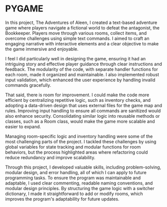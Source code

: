 # PYGAME
  In this project, The Adventures of Aleen, I created a text-based adventure game where players navigate a fictional world to defeat the antagonist, the Bookkeeper. Players move through various rooms, collect items, and overcome challenges using simple text commands. I aimed to craft an engaging narrative with interactive elements and a clear objective to make the game immersive and enjoyable.

  I feel I did particularly well in designing the game, ensuring it had an intriguing story and effective player guidance through clear instructions and feedback. The modularity of the code, with separate handler functions for each room, made it organized and maintainable. I also implemented robust input validation, which enhanced the user experience by handling invalid commands gracefully.

  That said, there is room for improvement. I could make the code more efficient by centralizing repetitive logic, such as inventory checks, and adopting a data-driven design that uses external files for the game map and rules. Improving input handling to ensure all commands are sanitized would also enhance security. Consolidating similar logic into reusable methods or classes, such as a Room class, would make the game more scalable and easier to expand.

  Managing room-specific logic and inventory handling were some of the most challenging parts of the project. I tackled these challenges by using global variables for state tracking and modular functions for room behaviors, but the process highlighted areas where refactoring could reduce redundancy and improve scalability.

  Through this project, I developed valuable skills, including problem-solving, modular design, and error handling, all of which I can apply to future programming tasks. To ensure the program was maintainable and adaptable, I used clear commenting, readable naming conventions, and modular design principles. By structuring the game logic with a switcher dictionary, I made it straightforward to add or modify rooms, which improves the program's adaptability for future updates.
